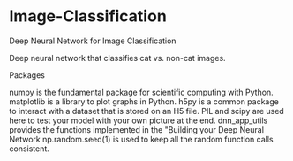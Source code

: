 # Image-Classification
Deep Neural Network for Image Classification

Deep neural network that classifies cat vs. non-cat images.

Packages

numpy is the fundamental package for scientific computing with Python.
matplotlib is a library to plot graphs in Python.
h5py is a common package to interact with a dataset that is stored on an H5 file.
PIL and scipy are used here to test your model with your own picture at the end.
dnn_app_utils provides the functions implemented in the "Building your Deep Neural Network
np.random.seed(1) is used to keep all the random function calls consistent.
